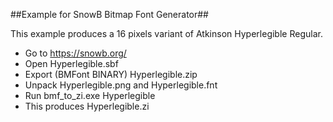 ##Example for SnowB Bitmap Font Generator##  
  
This example produces a 16 pixels variant of Atkinson Hyperlegible Regular.  
  
- Go to https://snowb.org/  
- Open Hyperlegible.sbf  
- Export (BMFont BINARY) Hyperlegible.zip
- Unpack Hyperlegible.png and Hyperlegible.fnt  
- Run bmf_to_zi.exe Hyperlegible  
- This produces Hyperlegible.zi
